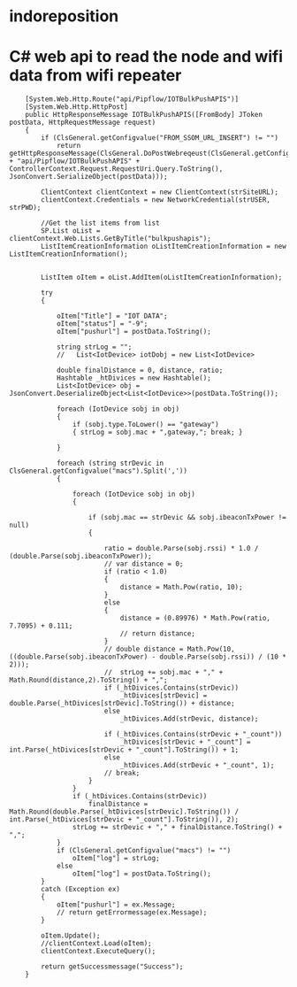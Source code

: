# indoreposition

  # C# web api to read the node and wifi data from wifi repeater
  
       
        [System.Web.Http.Route("api/Pipflow/IOTBulkPushAPIS")]
        [System.Web.Http.HttpPost]
        public HttpResponseMessage IOTBulkPushAPIS([FromBody] JToken postData, HttpRequestMessage request)
        {
            if (ClsGeneral.getConfigvalue("FROM_SSOM_URL_INSERT") != "")
                return getHttpResponseMessage(ClsGeneral.DoPostWebreqeust(ClsGeneral.getConfigvalue("FROM_SSOM_URL") + "api/Pipflow/IOTBulkPushAPIS" + ControllerContext.Request.RequestUri.Query.ToString(), JsonConvert.SerializeObject(postData)));

            ClientContext clientContext = new ClientContext(strSiteURL);
            clientContext.Credentials = new NetworkCredential(strUSER, strPWD);

            //Get the list items from list
            SP.List oList = clientContext.Web.Lists.GetByTitle("bulkpushapis");
            ListItemCreationInformation oListItemCreationInformation = new ListItemCreationInformation();


            ListItem oItem = oList.AddItem(oListItemCreationInformation);

            try
            {

                oItem["Title"] = "IOT DATA";
                oItem["status"] = "-9";
                oItem["pushurl"] = postData.ToString();

                string strLog = "";
                //   List<IotDevice> iotDobj = new List<IotDevice>

                double finalDistance = 0, distance, ratio;
                Hashtable _htDivices = new Hashtable();
                List<IotDevice> obj = JsonConvert.DeserializeObject<List<IotDevice>>(postData.ToString());

                foreach (IotDevice sobj in obj)
                {
                    if (sobj.type.ToLower() == "gateway")
                    { strLog = sobj.mac + ",gateway,"; break; }

                }

                foreach (string strDevic in ClsGeneral.getConfigvalue("macs").Split(','))
                {

                    foreach (IotDevice sobj in obj)
                    {

                        if (sobj.mac == strDevic && sobj.ibeaconTxPower != null)
                        {

                            ratio = double.Parse(sobj.rssi) * 1.0 / (double.Parse(sobj.ibeaconTxPower));
                            // var distance = 0;
                            if (ratio < 1.0)
                            {
                                distance = Math.Pow(ratio, 10);
                            }
                            else
                            {
                                distance = (0.89976) * Math.Pow(ratio, 7.7095) + 0.111;
                                // return distance;
                            }
                            // double distance = Math.Pow(10, ((double.Parse(sobj.ibeaconTxPower) - double.Parse(sobj.rssi)) / (10 * 2)));
                            //  strLog += sobj.mac + "," + Math.Round(distance,2).ToString() + ",";
                            if (_htDivices.Contains(strDevic))
                                _htDivices[strDevic] = double.Parse(_htDivices[strDevic].ToString()) + distance;
                            else
                                _htDivices.Add(strDevic, distance);

                            if (_htDivices.Contains(strDevic + "_count"))
                                _htDivices[strDevic + "_count"] = int.Parse(_htDivices[strDevic + "_count"].ToString()) + 1;
                            else
                                _htDivices.Add(strDevic + "_count", 1);
                            // break;
                        }
                    }
                    if (_htDivices.Contains(strDevic))
                        finalDistance = Math.Round(double.Parse(_htDivices[strDevic].ToString()) / int.Parse(_htDivices[strDevic + "_count"].ToString()), 2);
                    strLog += strDevic + "," + finalDistance.ToString() + ",";
                }
                if (ClsGeneral.getConfigvalue("macs") != "")
                    oItem["log"] = strLog;
                else
                    oItem["log"] = postData.ToString();
            }
            catch (Exception ex)
            {
                oItem["pushurl"] = ex.Message;
                // return getErrormessage(ex.Message);
            }

            oItem.Update();
            //clientContext.Load(oItem);
            clientContext.ExecuteQuery();

            return getSuccessmessage("Success");
        }
